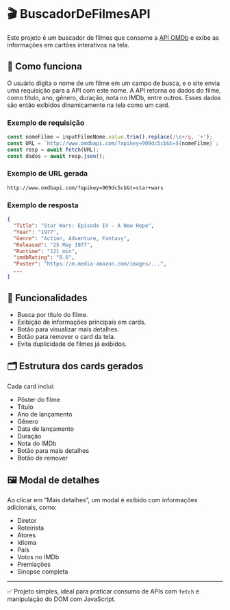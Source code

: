 # 🎬 BuscadorDeFilmesAPI

Este projeto é um buscador de filmes que consome a [API OMDb](http://www.omdbapi.com) e exibe as informações em cartões interativos na tela.

## 🔧 Como funciona

O usuário digita o nome de um filme em um campo de busca, e o site envia uma requisição para a API com este nome. A API retorna os dados do filme, como título, ano, gênero, duração, nota no IMDb, entre outros. Esses dados são então exibidos dinamicamente na tela como um card.

### Exemplo de requisição

```javascript
const nomeFilme = inputFilmeNome.value.trim().replace(/\s+/g, '+');
const URL = `http://www.omdbapi.com/?apikey=909dc5cb&t=${nomeFilme}`;
const resp = await fetch(URL);
const dados = await resp.json();
```

### Exemplo de URL gerada

```
http://www.omdbapi.com/?apikey=909dc5cb&t=star+wars
```

### Exemplo de resposta

```json
{
  "Title": "Star Wars: Episode IV - A New Hope",
  "Year": "1977",
  "Genre": "Action, Adventure, Fantasy",
  "Released": "25 May 1977",
  "Runtime": "121 min",
  "imdbRating": "8.6",
  "Poster": "https://m.media-amazon.com/images/...",
  ...
}
```

## 🧠 Funcionalidades

- Busca por título do filme.
- Exibição de informações principais em cards.
- Botão para visualizar mais detalhes.
- Botão para remover o card da tela.
- Evita duplicidade de filmes já exibidos.

## 🗂 Estrutura dos cards gerados

Cada card inclui:

- Pôster do filme
- Título
- Ano de lançamento
- Gênero
- Data de lançamento
- Duração
- Nota do IMDb
- Botão para mais detalhes
- Botão de remover

## 🖼 Modal de detalhes

Ao clicar em “Mais detalhes”, um modal é exibido com informações adicionais, como:

- Diretor
- Roteirista
- Atores
- Idioma
- País
- Votos no IMDb
- Premiações
- Sinopse completa

---

✅ Projeto simples, ideal para praticar consumo de APIs com `fetch` e manipulação do DOM com JavaScript.
